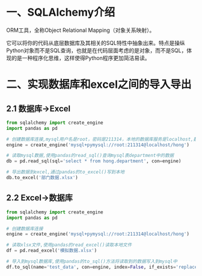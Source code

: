 # 一、**SQLAlchemy**介绍

ORM工具，全称Object Relational Mapping（对象关系映射）。

它可以将你的代码从底层数据库及其相关的SQL特性中抽象出来。特点是操纵Python对象而不是SQL查询，也就是在代码层面考虑的是对象，而不是SQL，体现的是一种程序化思维，这样使得Python程序更加简洁易读。

# 二、实现数据库和excel之间的导入导出

## 2.1 数据库->Excel

```python
from sqlalchemy import create_engine
import pandas as pd

# 创建数据库连接,mysql用户名是root，密码是211314，本地的数据库服务是localhost,数据库的名称hong
engine = create_engine('mysql+pymysql://root:211314@localhost/hong')

# 读取mysql数据,使用pandas的read_sql()查询mysql表department中的数据
db = pd.read_sql(sql='select * from hong.department', con=engine)

# 导出数据到excel,通过pandas的to_excel()写到本地
db.to_excel('部门数据.xlsx')
```

## 2.2 Excel->数据库

```python
from sqlalchemy import create_engine
import pandas as pd

# 创建数据库连接
engine = create_engine('mysql+pymysql://root:211314@localhost/hong')

# 读取xlsx文件,使用pandas的read_excel()读取本地文件
df = pd.read_excel('模拟数据.xlsx')

# 导入到mysql数据库,使用pandas的to_sql()方法将读取到的数据写入到mysql中
df.to_sql(name='test_data', con=engine, index=False, if_exists='replace')
```

